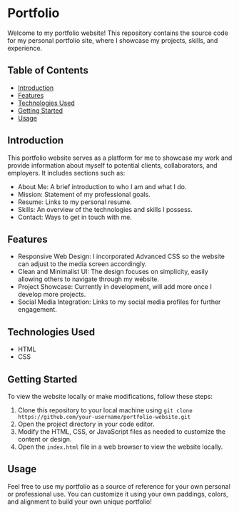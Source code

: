 # Portfolio 

Welcome to my portfolio website! This repository contains the source code for my personal portfolio site, where I showcase my projects, skills, and experience.

## Table of Contents
- [Introduction](#introduction)
- [Features](#features)
- [Technologies Used](#technologies-used)
- [Getting Started](#getting-started)
- [Usage](#usage)

## Introduction
This portfolio website serves as a platform for me to showcase my work and provide information about myself to potential clients, collaborators, and employers. It includes sections such as:
- About Me: A brief introduction to who I am and what I do.
- Mission: Statement of my professional goals.
- Resume: Links to my personal resume.
- Skills: An overview of the technologies and skills I possess.
- Contact: Ways to get in touch with me.

## Features
- Responsive Web Design: I incorporated Advanced CSS so the website can adjust to the media screen accordingly.
- Clean and Minimalist UI: The design focuses on simplicity, easily allowing others to navigate through my website.
- Project Showcase: Currently in development, will add more once I develop more projects.
- Social Media Integration: Links to my social media profiles for further engagement.

## Technologies Used
- HTML
- CSS

## Getting Started
To view the website locally or make modifications, follow these steps:
1. Clone this repository to your local machine using `git clone https://github.com/your-username/portfolio-website.git`
2. Open the project directory in your code editor.
3. Modify the HTML, CSS, or JavaScript files as needed to customize the content or design.
4. Open the `index.html` file in a web browser to view the website locally.

## Usage
Feel free to use my portfolio as a source of reference for your own personal or professional use. You can customize it using your own paddings, colors, and alignment to build your own unique portfolio!